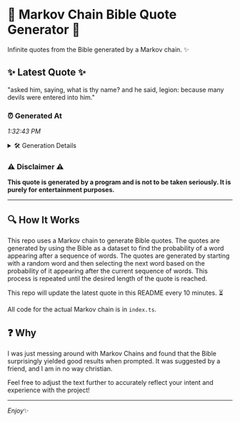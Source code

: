 # 📖 Markov Chain Bible Quote Generator 📖

Infinite quotes from the Bible generated by a Markov chain. ✨

## ✨ Latest Quote ✨
"asked him, saying, what is thy name? and he said, legion: because many devils were entered into him."

### ⏰ Generated At
*1:32:43 PM*

<details>
    <summary>🛠️ Generation Details</summary>
    <p>
        <strong>🌱 Seed:</strong> asked<br>
        <strong>🔄 Iterations:</strong> 17<br>
        <strong>📜 Context History:</strong><br>[ asked ]: him,<br>[ asked, him, ]: saying,<br>[ asked, him,, saying, ]: what<br>[ asked, him,, saying,, what ]: is<br>[ asked, him,, saying,, what, is ]: thy<br>[ asked, him,, saying,, what, is, thy ]: name?<br>[ him,, saying,, what, is, thy, name? ]: and<br>[ saying,, what, is, thy, name?, and ]: he<br>[ what, is, thy, name?, and, he ]: said,<br>[ is, thy, name?, and, he, said, ]: legion:<br>[ thy, name?, and, he, said,, legion: ]: because<br>[ name?, and, he, said,, legion:, because ]: many<br>[ and, he, said,, legion:, because, many ]: devils<br>[ he, said,, legion:, because, many, devils ]: were<br>[ said,, legion:, because, many, devils, were ]: entered<br>[ legion:, because, many, devils, were, entered ]: into<br>[ because, many, devils, were, entered, into ]: him.<br>
    </p>
</details>

### ⚠️ Disclaimer ⚠️
**This quote is generated by a program and is not to be taken seriously. It is purely for entertainment purposes.**

---

## 🔍 How It Works

This repo uses a Markov chain to generate Bible quotes. The quotes are generated by using the Bible as a dataset to find the probability of a word appearing after a sequence of words. The quotes are generated by starting with a random word and then selecting the next word based on the probability of it appearing after the current sequence of words. This process is repeated until the desired length of the quote is reached.

This repo will update the latest quote in this README every 10 minutes. ⏳

All code for the actual Markov chain is in `index.ts`.

## ❓ Why

I was just messing around with Markov Chains and found that the Bible surprisingly yielded good results when prompted. 
It was suggested by a friend, and I am in no way christian.

Feel free to adjust the text further to accurately reflect your intent and experience with the project!

---

*Enjoy*✨
